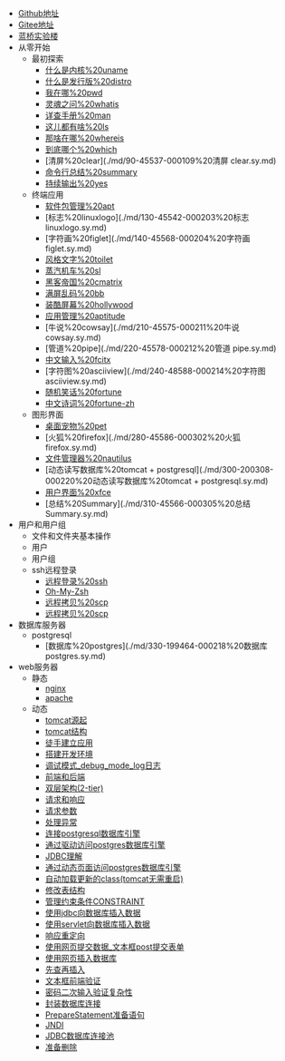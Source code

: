 - [Github地址](https://github.com/overmind1980/oeasylinux)
- [Gitee地址](https://gitee.com/overmind1980/oeasylinux)
- [蓝桥实验楼](https://www.lanqiao.cn/courses/2712)
- 从零开始
    - 最初探索
        - [什么是内核%20uname](./md/10-45529-000101%20什么是内核%20uname.sy.md)
        - [什么是发行版%20distro](./md/20-45530-000102%20什么是发行版%20distro.sy.md)
        - [我在哪%20pwd](./md/30-45531-000103%20我在哪%20pwd.sy.md)
        - [灵魂之问%20whatis](./md/40-45532-000104%20灵魂之问%20whatis.sy.md)
        - [详查手册%20man](./md/50-45533-000105%20详查手册%20man.sy.md)
        - [这儿都有啥%20ls](./md/60-45534-000106%20这儿都有啥%20ls.sy.md)
        - [那啥在哪%20whereis](./md/70-45535-000107%20那啥在哪%20whereis.sy.md)
        - [到底哪个%20which](./md/80-45536-000108%20到底哪个%20which.sy.md)
        - [清屏%20clear](./md/90-45537-000109%20清屏 clear.sy.md)
        - [命令行总结%20summary](./md/100-48362-000110%20命令行总结%20summary.sy.md)
        - [持续输出%20yes](./md/110-45538-000201%20持续输出%20yes.sy.md)
    - 终端应用
        - [软件包管理%20apt](./md/120-45541-000202%20软件包管理%20apt.sy.md)
        - [标志%20linuxlogo](./md/130-45542-000203%20标志 linuxlogo.sy.md)
        - [字符画%20figlet](./md/140-45568-000204%20字符画 figlet.sy.md)
        - [风格文字%20toilet](./md/150-45569-000205%20风格文字%20toilet.sy.md)
        - [蒸汽机车%20sl](./md/160-45571-000206%20蒸汽机车%20sl.sy.md)
        - [黑客帝国%20cmatrix](./md/170-45574-000207%20黑客帝国%20cmatrix.sy.md)
        - [满屏乱码%20bb](./md/180-45572-000208%20满屏乱码%20bb.sy.md)
        - [装酷屏幕%20hollywood](./md/190-45570-000209%20装酷屏幕%20hollywood.sy.md)
        - [应用管理%20aptitude](./md/200-45581-000210%20应用管理%20aptitude.sy.md)
        - [牛说%20cowsay](./md/210-45575-000211%20牛说 cowsay.sy.md)
        - [管道%20pipe](./md/220-45578-000212%20管道 pipe.sy.md)
        - [中文输入%20fcitx](./md/230-45576-000213%20中文输入%20fcitx.sy.md)
        - [字符图%20asciiview](./md/240-48588-000214%20字符图 asciiview.sy.md)
        - [随机笑话%20fortune](./md/250-48590-000215%20随机笑话%20fortune.sy.md)
        - [中文诗词%20fortune-zh](./md/260-45580-000216%20中文诗词%20fortune-zh.sy.md)
    - 图形界面
        - [桌面宠物%20pet](./md/270-45583-000301%20桌面宠物%20pet.sy.md)
        - [火狐%20firefox](./md/280-45586-000302%20火狐 firefox.sy.md)
        - [文件管理器%20nautilus](./md/290-45587-000303%20文件管理器%20nautilus.sy.md)
        - [动态读写数据库%20tomcat + postgresql](./md/300-200308-000220%20动态读写数据库%20tomcat + postgresql.sy.md)
        - [用户界面%20xfce](./md/300-45579-000304%20用户界面%20xfce.sy.md)
        - [总结%20Summary](./md/310-45566-000305%20总结 Summary.sy.md)
- 用户和用户组
    - 文件和文件夹基本操作
    - 用户
    - 用户组
    - ssh远程登录
        - [远程登录%20ssh](./md/370-210191-000223%20远程登录%20ssh.sy.md)
        - [Oh-My-Zsh](./md/380-250350-000223%20Oh-My-Zsh.sy.md)
        - [远程拷贝%20scp](./md/360-210190-000222%20远程拷贝%20scp.sy.md)
        - [远程拷贝%20scp](./md/360-210190-000222%20远程拷贝%20scp.sy.md)
- 数据库服务器
    - postgresql
        - [数据库%20postgres](./md/330-199464-000218%20数据库 postgres.sy.md)
- web服务器
    - 静态
        - [nginx](./md/34-192426-nginx.sy.md)
        - [apache](./md/35-260422-apache.sy.md)
    -  动态
        - [tomcat源起](./md/36-199465-tomcat源起.sy.md)
        - [tomcat结构](./md/37-260421-tomcat结构.sy.md)
        - [徒手建立应用](./md/38-526680-徒手建立应用.sy.md)
        - [搭建开发环境](./md/39-260423-搭建开发环境.sy.md)
        - [调试模式_debug_mode_log日志](./md/40-265117-调试模式_debug_mode_log日志.sy.md)
        - [前端和后端](./md/41-261125-前端和后端.sy.md)
        - [双层架构(2-tier)](./md/42-485593-双层架构(2-tier).sy.md)
        - [请求和响应](./md/43-485612-请求和响应.sy.md)
        - [请求参数](./md/44-495450-请求参数.sy.md)
        - [处理异常](./md/45-498649-处理异常.sy.md)
        - [连接postgresql数据库引擎](./md/46-200308-连接postgresql数据库引擎.sy.md)
        - [通过驱动访问postgres数据库引擎](./md/47-527010-通过驱动访问postgres数据库引擎.sy.md)
        - [JDBC理解](./md/48-527011-JDBC理解.sy.md)
        - [通过动态页面访问postgres数据库引擎](./md/49-263205-通过动态页面访问postgres数据库引擎.sy.md)
        - [自动加载更新的class(tomcat无需重启)](./md/50-263206-自动加载更新的class(tomcat无需重启).sy.md)
        - [修改表结构](./md/51-263207-修改表结构.sy.md)
        - [管理约束条件CONSTRAINT](./md/52-265977-管理约束条件CONSTRAINT.sy.md)
        - [使用jdbc向数据库插入数据](./md/53-527013-使用jdbc向数据库插入数据.sy.md)
        - [使用servlet向数据库插入数据](./md/54-527012-使用servlet向数据库插入数据.sy.md)
        - [响应重定向](./md/55-527130-响应重定向.sy.md)
        - [使用网页提交数据_文本框post提交表单](./md/56-264932-使用网页提交数据_文本框post提交表单.sy.md)
        - [使用网页插入数据库](./md/57-266982-使用网页插入数据库.sy.md)
        - [先查再插入](./md/58-263308-先查再插入.sy.md)
        - [文本框前端验证](./md/59-271131-文本框前端验证.sy.md)
        - [密码二次输入验证复杂性](./md/60-263208-密码二次输入验证复杂性.sy.md)
        - [封装数据库连接](./md/61-483456-封装数据库连接.sy.md)
        - [PrepareStatement准备语句](./md/62-483477-PrepareStatement准备语句.sy.md)
        - [JNDI](./md/63-484450-JNDI.sy.md)
        - [JDBC数据库连接池](./md/64-485586-JDBC数据库连接池.sy.md)
        - [准备删除](./md/65-497989-准备删除.sy.md)
